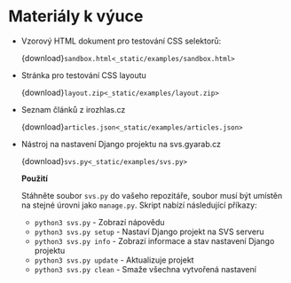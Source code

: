 Materiály k výuce
=================

* Vzorový HTML dokument pro testování CSS selektorů: 
    
    {download}`sandbox.html<_static/examples/sandbox.html>`

* Stránka pro testování CSS layoutu
    
    {download}`layout.zip<_static/examples/layout.zip>`

* Seznam článků z irozhlas.cz

    {download}`articles.json<_static/examples/articles.json>`

* Nástroj na nastavení Django projektu na svs.gyarab.cz
    
    {download}`svs.py<_static/examples/svs.py>`

    **Použití**

    Stáhněte soubor `svs.py` do vašeho repozitáře, soubor musí být umístěn na stejné úrovni jako `manage.py`. Skript nabízí následující příkazy:
    - `python3 svs.py` - Zobrazí nápovědu
    - `python3 svs.py setup` - Nastaví Django projekt na SVS serveru
    - `python3 svs.py info` - Zobrazí informace a stav nastavení Django projektu
    - `python3 svs.py update` - Aktualizuje projekt
    - `python3 svs.py clean` - Smaže všechna vytvořená nastavení


